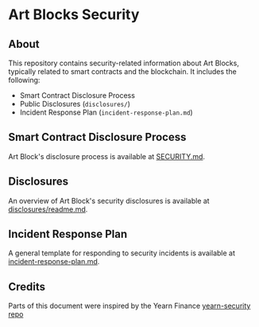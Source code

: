 # Art Blocks Security

## About

This repository contains security-related information about Art Blocks, typically related to smart contracts and the blockchain. It includes the following:

- Smart Contract Disclosure Process
- Public Disclosures (`disclosures/`)
- Incident Response Plan (`incident-response-plan.md`)

## Smart Contract Disclosure Process

Art Block's disclosure process is available at [SECURITY.md](./SECURITY.md).

## Disclosures

An overview of Art Block's security disclosures is available at [disclosures/readme.md](./disclosures/readme.md).

## Incident Response Plan

A general template for responding to security incidents is available at [incident-response-plan.md](./incident-response-plan.md).

## Credits

Parts of this document were inspired by the Yearn Finance [yearn-security repo](https://github.com/yearn/yearn-security)
